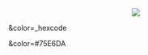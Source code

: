 <div align=center>
	<img src="https://capsule-render.vercel.app/api?type=wave&color=_hexcode&height=300&section=header&text=haazz%20Github!&fontSize=90" />
</div>

&color=_hexcode

&color=#75E6DA
